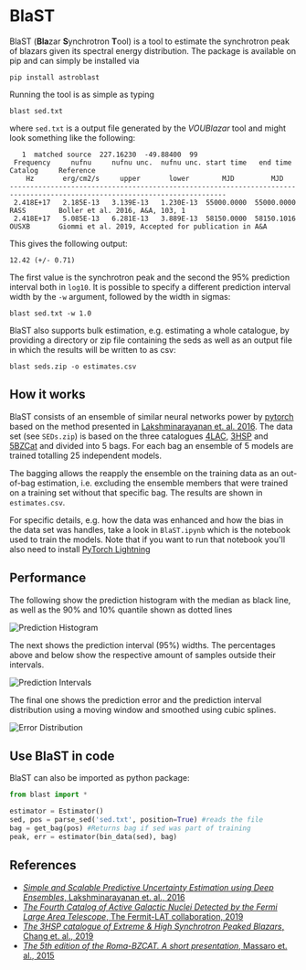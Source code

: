 # BlaST

BlaST (**Bla**zar **S**ynchrotron **T**ool) is a tool to estimate the
synchrotron peak of blazars given its spectral energy distribution. The package is available on pip
and can simply be installed via

```
pip install astroblast
```

Running the tool is as simple as typing

```
blast sed.txt
```

where `sed.txt` is a output file generated by the *VOUBlazar* tool and might look something like the following:

```
   1  matched source  227.16230  -49.88400  99
 Frequency     nufnu     nufnu unc.  nufnu unc. start time   end time   Catalog     Reference
    Hz       erg/cm2/s     upper       lower        MJD         MJD   
---------------------------------------------------------------------------------------------------------------------------
 2.418E+17   2.185E-13   3.139E-13   1.230E-13  55000.0000  55000.0000  RASS        Boller et al. 2016, A&A, 103, 1                                                                                                                                                                         
 2.418E+17   5.085E-13   6.281E-13   3.889E-13  58150.0000  58150.1016  OUSXB       Giommi et al. 2019, Accepted for publication in A&A  
```

This gives the following output:

```
12.42 (+/- 0.71)
```

The first value is the synchrotron peak and the second the 95% prediction interval both in `log10`. It is possible to specify a different prediction interval width by the `-w` argument, followed by the width in sigmas:

```
blast sed.txt -w 1.0
```

BlaST also supports bulk estimation, e.g. estimating a whole catalogue, by providing a directory or zip file containing
the seds as well as an output file in which the results will be written to as csv:

```
blast seds.zip -o estimates.csv
```

## How it works

BlaST consists of an ensemble of similar neural networks power by [pytorch](https://pytorch.org/) based on the method presented in 
[Lakshminarayanan et. al. 2016][2]. The data set (see `SEDs.zip`) is based on the three catalogues [4LAC][3], [3HSP][4]
and [5BZCat][5] and divided into 5 bags. For each bag an ensemble of 5 models are trained totalling 25 independent models.

The bagging allows the reapply the ensemble on the training data as an out-of-bag estimation, i.e. excluding the
ensemble members that were trained on a training set without that specific bag. The results are shown in `estimates.csv`.

For specific details, e.g. how the data was enhanced and how the bias in the data set was handles, take a look in
`BlaST.ipynb` which is the notebook used to train the models. Note that if you want to run that notebook you'll also
need to install [PyTorch Lightning](https://www.pytorchlightning.ai/)

## Performance

The following show the prediction histogram with the median as black line, as well as the 90% and 10% quantile shown as
dotted lines

![Prediction Histogram](img/hist.png)

The next shows the prediction interval (95%) widths. The percentages above and below show the respective amount of samples
outside their intervals.

![Prediction Intervals](img/pred_int.png)

The final one shows the prediction error and the prediction interval distribution using a moving window and smoothed using cubic splines.

![Error Distribution](img/error.png)

## Use BlaST in code

BlaST can also be imported as python package:

```python
from blast import *

estimator = Estimator()
sed, pos = parse_sed('sed.txt', position=True) #reads the file
bag = get_bag(pos) #Returns bag if sed was part of training
peak, err = estimator(bin_data(sed), bag)
```

## References

- [*Simple and Scalable Predictive Uncertainty Estimation using Deep Ensembles*, Lakshminarayanan et. al., 2016][2]
- [*The Fourth Catalog of Active Galactic Nuclei Detected by the Fermi Large Area Telescope*, The Fermit-LAT collaboration, 2019][3]
- [*The 3HSP catalogue of Extreme & High Synchrotron Peaked Blazars*, Chang et. al., 2019][4]
- [*The 5th edition of the Roma-BZCAT. A short presentation*, Massaro et. al., 2015][5]

[2]: https://arxiv.org/abs/1612.01474 "Lakshminarayanan et. al., 2016"
[3]: https://arxiv.org/abs/1905.10771 "The Fermit-LAT collaboration, 2019"
[4]: https://arxiv.org/abs/1909.08279 "Chang et. al., 2019"
[5]: https://www.ssdc.asi.it/bzcat/ "Massaro et. al. 2015"
